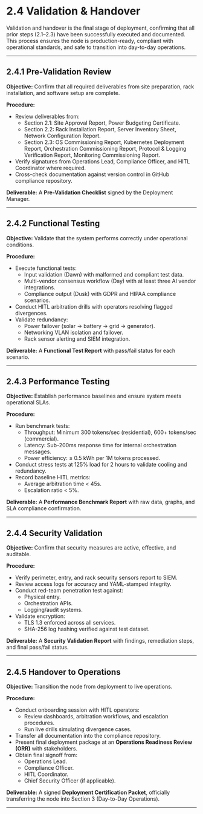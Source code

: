 # 2.4 Validation & Handover

Validation and handover is the final stage of deployment, confirming that all prior steps (2.1–2.3) have been successfully executed and documented. This process ensures the node is production-ready, compliant with operational standards, and safe to transition into day-to-day operations.

---

## 2.4.1 Pre-Validation Review

**Objective:** Confirm that all required deliverables from site preparation, rack installation, and software setup are complete.

**Procedure:**
- Review deliverables from:
  - Section 2.1: Site Approval Report, Power Budgeting Certificate.
  - Section 2.2: Rack Installation Report, Server Inventory Sheet, Network Configuration Report.
  - Section 2.3: OS Commissioning Report, Kubernetes Deployment Report, Orchestration Commissioning Report, Protocol & Logging Verification Report, Monitoring Commissioning Report.
- Verify signatures from Operations Lead, Compliance Officer, and HITL Coordinator where required.
- Cross-check documentation against version control in GitHub compliance repository.

**Deliverable:** A **Pre-Validation Checklist** signed by the Deployment Manager.

---

## 2.4.2 Functional Testing

**Objective:** Validate that the system performs correctly under operational conditions.

**Procedure:**
- Execute functional tests:
  - Input validation (Dawn) with malformed and compliant test data.
  - Multi-vendor consensus workflow (Day) with at least three AI vendor integrations.
  - Compliance output (Dusk) with GDPR and HIPAA compliance scenarios.
- Conduct HITL arbitration drills with operators resolving flagged divergences.
- Validate redundancy:
  - Power failover (solar → battery → grid → generator).
  - Networking VLAN isolation and failover.
  - Rack sensor alerting and SIEM integration.

**Deliverable:** A **Functional Test Report** with pass/fail status for each scenario.

---

## 2.4.3 Performance Testing

**Objective:** Establish performance baselines and ensure system meets operational SLAs.

**Procedure:**
- Run benchmark tests:
  - Throughput: Minimum 300 tokens/sec (residential), 600+ tokens/sec (commercial).
  - Latency: Sub-200ms response time for internal orchestration messages.
  - Power efficiency: ≤ 0.5 kWh per 1M tokens processed.
- Conduct stress tests at 125% load for 2 hours to validate cooling and redundancy.
- Record baseline HITL metrics:
  - Average arbitration time < 45s.
  - Escalation ratio < 5%.

**Deliverable:** A **Performance Benchmark Report** with raw data, graphs, and SLA compliance confirmation.

---

## 2.4.4 Security Validation

**Objective:** Confirm that security measures are active, effective, and auditable.

**Procedure:**
- Verify perimeter, entry, and rack security sensors report to SIEM.
- Review access logs for accuracy and YAML-stamped integrity.
- Conduct red-team penetration test against:
  - Physical entry.
  - Orchestration APIs.
  - Logging/audit systems.
- Validate encryption:
  - TLS 1.3 enforced across all services.
  - SHA-256 log hashing verified against test dataset.

**Deliverable:** A **Security Validation Report** with findings, remediation steps, and final pass/fail status.

---

## 2.4.5 Handover to Operations

**Objective:** Transition the node from deployment to live operations.

**Procedure:**
- Conduct onboarding session with HITL operators:
  - Review dashboards, arbitration workflows, and escalation procedures.
  - Run live drills simulating divergence cases.
- Transfer all documentation into the compliance repository.
- Present final deployment package at an **Operations Readiness Review (ORR)** with stakeholders.
- Obtain final signoff from:
  - Operations Lead.
  - Compliance Officer.
  - HITL Coordinator.
  - Chief Security Officer (if applicable).

**Deliverable:** A signed **Deployment Certification Packet**, officially transferring the node into Section 3 (Day-to-Day Operations).

---
